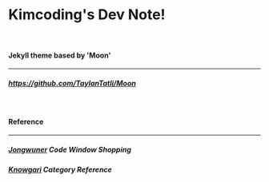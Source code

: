 # Kimcoding's Dev Note!
<br/>

#### Jekyll theme based by 'Moon'
---
##### https://github.com/TaylanTatli/Moon


<br/>

#### Reference
---

##### [Jongwuner](https://github.com/jongwuner/jongwuner.github.io)  Code Window Shopping

##### [Knowgari](http://blog.knowgari.com/make-category/)  Category Reference
